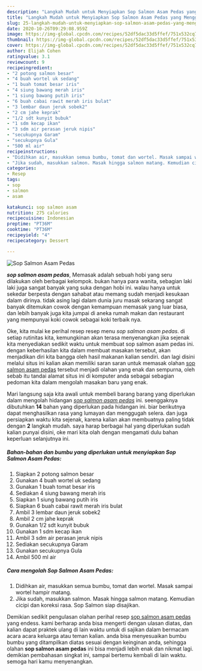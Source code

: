 ```yaml
---
description: "Langkah Mudah untuk Menyiapkan Sop Salmon Asam Pedas yang Menggugah Selera"
title: "Langkah Mudah untuk Menyiapkan Sop Salmon Asam Pedas yang Menggugah Selera"
slug: 25-langkah-mudah-untuk-menyiapkan-sop-salmon-asam-pedas-yang-menggugah-selera
date: 2020-10-26T09:29:08.959Z
image: https://img-global.cpcdn.com/recipes/52df5dac33d5ffef/751x532cq70/sop-salmon-asam-pedas-foto-resep-utama.jpg
thumbnail: https://img-global.cpcdn.com/recipes/52df5dac33d5ffef/751x532cq70/sop-salmon-asam-pedas-foto-resep-utama.jpg
cover: https://img-global.cpcdn.com/recipes/52df5dac33d5ffef/751x532cq70/sop-salmon-asam-pedas-foto-resep-utama.jpg
author: Elijah Cohen
ratingvalue: 3.1
reviewcount: 9
recipeingredient:
- "2 potong salmon besar"
- "4 buah wortel uk sedang"
- "1 buah tomat besar iris"
- "4 siung bawang merah iris"
- "1 siung bawang putih iris"
- "6 buah cabai rawit merah iris bulat"
- "3 lembar daun jeruk sobek2"
- "2 cm jahe keprak"
- "1/2 sdt kunyit bubuk"
- "1 sdm kecap ikan"
- "3 sdm air perasan jeruk nipis"
- "secukupnya Garam"
- "secukupnya Gula"
- "500 ml air"
recipeinstructions:
- "Didihkan air, masukkan semua bumbu, tomat dan wortel. Masak sampai wortel hampir matang."
- "Jika sudah, masukkan salmon. Masak hingga salmon matang. Kemudian cicipi dan koreksi rasa. Sop Salmon siap disajikan."
categories:
- Resep
tags:
- sop
- salmon
- asam

katakunci: sop salmon asam 
nutrition: 275 calories
recipecuisine: Indonesian
preptime: "PT36M"
cooktime: "PT36M"
recipeyield: "4"
recipecategory: Dessert

---
```



![Sop Salmon Asam Pedas](https://img-global.cpcdn.com/recipes/52df5dac33d5ffef/751x532cq70/sop-salmon-asam-pedas-foto-resep-utama.jpg)

<b><i>sop salmon asam pedas</i></b>, Memasak adalah sebuah hobi yang seru dilakukan oleh berbagai kelompok. bukan hanya para wanita, sebagian laki laki juga sangat banyak yang suka dengan hobi ini. walau hanya untuk sekedar berpesta dengan sahabat atau memang sudah menjadi kesukaan dalam dirinya. tidak asing lagi dalam dunia juru masak sekarang sangat banyak ditemukan cowok dengan kemampuan memasak yang luar biasa, dan lebih banyak juga kita jumpai di aneka rumah makan dan restaurant yang mempunyai koki cowok sebagai koki terbaik nya.



Oke, kita mulai ke perihal resep resep menu <i>sop salmon asam pedas</i>. di setiap rutinitas kita, kemungkinan akan terasa menyenangkan jika sejenak kita menyediakan sedikit waktu untuk membuat sop salmon asam pedas ini. dengan keberhasilan kita dalam membuat masakan tersebut, akan menjadikan diri kita bangga oleh hasil makanan kalian sendiri. dan lagi disini melalui situs ini kalian akan memiliki saran saran untuk memasak olahan <u>sop salmon asam pedas</u> tersebut menjadi olahan yang enak dan sempurna, oleh sebab itu tandai alamat situs ini di komputer anda sebagai sebagian pedoman kita dalam mengolah masakan baru yang enak.


Mari langsung saja kita awali untuk membeli barang barang yang diperlukan dalam mengolah hidangan <u><i>sop salmon asam pedas</i></u> ini. seenggaknya dibutuhkan <b>14</b> bahan yang diperlukan pada hidangan ini. biar berikutnya dapat menghasilkan rasa yang lumayan dan menggugah selera. dan juga persiapkan waktu kita sejenak, karena kalian akan membuatnya paling tidak dengan <b>2</b> langkah mudah. saya harap berbagai hal yang diperlukan sudah kalian punyai disini, oke mari kita olah dengan mengamati dulu bahan keperluan selanjutnya ini.

<!--inarticleads1-->

##### Bahan-bahan dan bumbu yang diperlukan untuk menyiapkan Sop Salmon Asam Pedas:

1. Siapkan 2 potong salmon besar
1. Gunakan 4 buah wortel uk sedang
1. Gunakan 1 buah tomat besar iris
1. Sediakan 4 siung bawang merah iris
1. Siapkan 1 siung bawang putih iris
1. Siapkan 6 buah cabai rawit merah iris bulat
1. Ambil 3 lembar daun jeruk sobek2
1. Ambil 2 cm jahe keprak
1. Gunakan 1/2 sdt kunyit bubuk
1. Gunakan 1 sdm kecap ikan
1. Ambil 3 sdm air perasan jeruk nipis
1. Sediakan secukupnya Garam
1. Gunakan secukupnya Gula
1. Ambil 500 ml air




<!--inarticleads2-->

##### Cara mengolah Sop Salmon Asam Pedas:

1. Didihkan air, masukkan semua bumbu, tomat dan wortel. Masak sampai wortel hampir matang.
1. Jika sudah, masukkan salmon. Masak hingga salmon matang. Kemudian cicipi dan koreksi rasa. Sop Salmon siap disajikan.




Demikian sedikit pengulasan olahan perihal resep <u>sop salmon asam pedas</u> yang endess. kami berharap anda bisa mengerti dengan ulasan diatas, dan kalian dapat praktek ulang di lain waktu untuk di sajikan dalam bermacam acara acara keluarga atau teman kalian. anda bisa menyesuaikan bumbu bumbu yang ditampilkan diatas sesuai dengan keinginan anda, sehingga olahan <b>sop salmon asam pedas</b> ini bisa menjadi lebih enak dan nikmat lagi. demikian pembahasan singkat ini, sampai bertemu kembali di lain waktu. semoga hari kamu menyenangkan.
